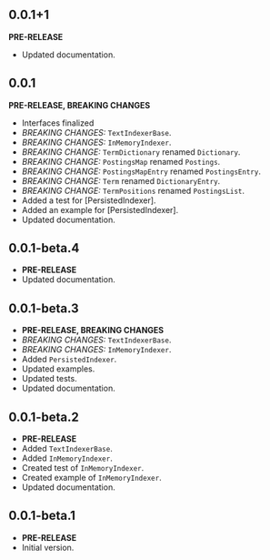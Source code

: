 <!-- 
BSD 3-Clause License
Copyright (c) 2022, GM Consult Pty Ltd
All rights reserved. 
-->

## 0.0.1+1

**PRE-RELEASE**
- Updated documentation.

## 0.0.1

**PRE-RELEASE, BREAKING CHANGES**
- Interfaces finalized
- *BREAKING CHANGES:* `TextIndexerBase`.
- *BREAKING CHANGES:* `InMemoryIndexer`.
- *BREAKING CHANGE:* `TermDictionary` renamed `Dictionary`.
- *BREAKING CHANGE:* `PostingsMap` renamed `Postings`.
- *BREAKING CHANGE:* `PostingsMapEntry` renamed `PostingsEntry`.
- *BREAKING CHANGE:* `Term` renamed `DictionaryEntry`.
- *BREAKING CHANGE:* `TermPositions` renamed `PostingsList`.
- Added a test for [PersistedIndexer].
- Added an example for [PersistedIndexer].
- Updated documentation.

## 0.0.1-beta.4

- **PRE-RELEASE**
- Updated documentation.

## 0.0.1-beta.3

- **PRE-RELEASE, BREAKING CHANGES**
- *BREAKING CHANGES:* `TextIndexerBase`.
- *BREAKING CHANGES:* `InMemoryIndexer`.
- Added `PersistedIndexer`.
- Updated examples.
- Updated tests.
- Updated documentation.

## 0.0.1-beta.2

- **PRE-RELEASE**
- Added `TextIndexerBase`.
- Added `InMemoryIndexer`.
- Created test of `InMemoryIndexer`.
- Created example of `InMemoryIndexer`.
- Updated documentation.

## 0.0.1-beta.1

- **PRE-RELEASE**
- Initial version.